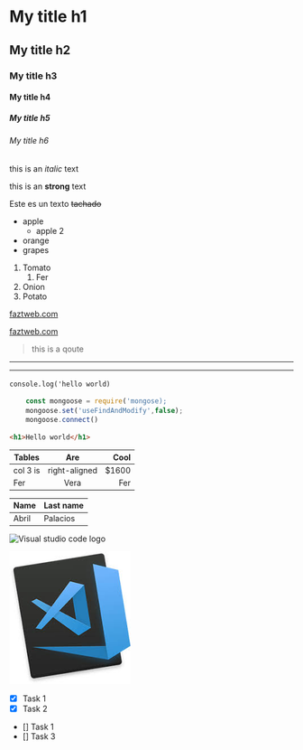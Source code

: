 <!--HEADING-->

# My title h1
## My title h2
### My title h3
#### My title h4
##### My title h5
###### My title h6
<!--Italic text-->
this is an *italic* text
<!--String text-->
this is an **strong** text
<!--strikethrough-->
Este es un texto ~~tachado~~

<!--UL-->
* apple
    * apple 2
* orange
* grapes

1. Tomato
    1. Fer
2. Onion
3. Potato

[faztweb.com](https://www.faztweb.com)

[faztweb.com](https://www.faztweb.com "Este es un link")

> this is a qoute

---
___

`console.log('hello world)`

```javascript
    const mongoose = require('mongose);
    mongoose.set('useFindAndModify',false);
    mongoose.connect()
```

```html
<h1>Hello world</h1>
```

|Tables    |Are          |Cool        |
|----------|:-----------:|-----------:|
| col 3 is |right-aligned|$1600       | 
| Fer      |Vera         |Fer         |

|Name       |Last name  |
|-----------|-----------|
|Abril      |Palacios   |

![Visual studio code logo](https://foro.vozidea.com/f-uploads/2017/12/visual-studio-code.png "logo :D")

![Visual studio code logo](descarga.jpeg "Holii!!")

<!--GITHUN MARKDOWN-->
<!--Check-->
* [X] Task 1
* [X] Task 2
* [] Task 1
* [] Task 3
